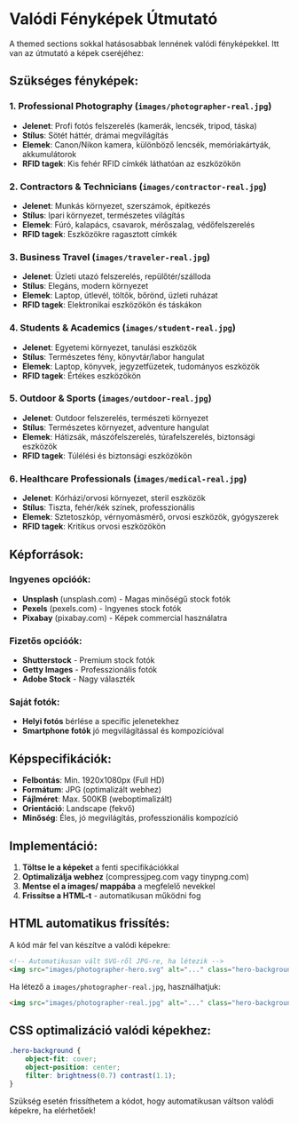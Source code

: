 # Valódi Fényképek Útmutató

A themed sections sokkal hatásosabbak lennének valódi fényképekkel. Itt van az útmutató a képek cseréjéhez:

## Szükséges fényképek:

### 1. Professional Photography (`images/photographer-real.jpg`)
- **Jelenet**: Profi fotós felszerelés (kamerák, lencsék, tripod, táska)
- **Stílus**: Sötét háttér, drámai megvilágítás
- **Elemek**: Canon/Nikon kamera, különböző lencsék, memóriakártyák, akkumulátorok
- **RFID tagek**: Kis fehér RFID címkék láthatóan az eszközökön

### 2. Contractors & Technicians (`images/contractor-real.jpg`)
- **Jelenet**: Munkás környezet, szerszámok, építkezés
- **Stílus**: Ipari környezet, természetes világítás
- **Elemek**: Fúró, kalapács, csavarok, mérőszalag, védőfelszerelés
- **RFID tagek**: Eszközökre ragasztott címkék

### 3. Business Travel (`images/traveler-real.jpg`)
- **Jelenet**: Üzleti utazó felszerelés, repülőtér/szálloda
- **Stílus**: Elegáns, modern környezet
- **Elemek**: Laptop, útlevél, töltők, bőrönd, üzleti ruházat
- **RFID tagek**: Elektronikai eszközökön és táskákon

### 4. Students & Academics (`images/student-real.jpg`)
- **Jelenet**: Egyetemi környezet, tanulási eszközök
- **Stílus**: Természetes fény, könyvtár/labor hangulat
- **Elemek**: Laptop, könyvek, jegyzetfüzetek, tudományos eszközök
- **RFID tagek**: Értékes eszközökön

### 5. Outdoor & Sports (`images/outdoor-real.jpg`)
- **Jelenet**: Outdoor felszerelés, természeti környezet
- **Stílus**: Természetes környezet, adventure hangulat
- **Elemek**: Hátizsák, mászófelszerelés, túrafelszerelés, biztonsági eszközök
- **RFID tagek**: Túlélési és biztonsági eszközökön

### 6. Healthcare Professionals (`images/medical-real.jpg`)
- **Jelenet**: Kórházi/orvosi környezet, steril eszközök
- **Stílus**: Tiszta, fehér/kék színek, professzionális
- **Elemek**: Sztetoszkóp, vérnyomásmérő, orvosi eszközök, gyógyszerek
- **RFID tagek**: Kritikus orvosi eszközökön

## Képforrások:

### Ingyenes opcióók:
- **Unsplash** (unsplash.com) - Magas minőségű stock fotók
- **Pexels** (pexels.com) - Ingyenes stock fotók
- **Pixabay** (pixabay.com) - Képek commercial használatra

### Fizetős opcióók:
- **Shutterstock** - Premium stock fotók
- **Getty Images** - Professzionális fotók
- **Adobe Stock** - Nagy választék

### Saját fotók:
- **Helyi fotós** bérlése a specific jelenetekhez
- **Smartphone fotók** jó megvilágítással és kompozícióval

## Képspecifikációk:

- **Felbontás**: Min. 1920x1080px (Full HD)
- **Formátum**: JPG (optimalizált webhez)
- **Fájlméret**: Max. 500KB (weboptimalizált)
- **Orientáció**: Landscape (fekvő)
- **Minőség**: Éles, jó megvilágítás, professzionális kompozíció

## Implementáció:

1. **Töltse le a képeket** a fenti specifikációkkal
2. **Optimalizálja webhez** (compressjpeg.com vagy tinypng.com)
3. **Mentse el a images/ mappába** a megfelelő nevekkel
4. **Frissítse a HTML-t** - automatikusan működni fog

## HTML automatikus frissítés:

A kód már fel van készítve a valódi képekre:

```html
<!-- Automatikusan vált SVG-ről JPG-re, ha létezik -->
<img src="images/photographer-hero.svg" alt="..." class="hero-background">
```

Ha létező a `images/photographer-real.jpg`, használhatjuk:

```html
<img src="images/photographer-real.jpg" alt="..." class="hero-background">
```

## CSS optimalizáció valódi képekhez:

```css
.hero-background {
    object-fit: cover;
    object-position: center;
    filter: brightness(0.7) contrast(1.1);
}
```

Szükség esetén frissíthetem a kódot, hogy automatikusan váltson valódi képekre, ha elérhetőek!